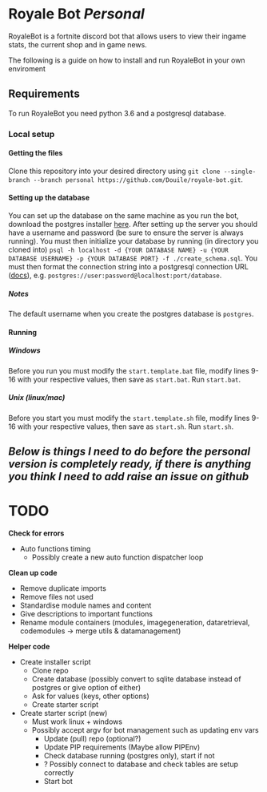 # Royale Bot _Personal_
RoyaleBot is a fortnite discord bot that allows users to view their ingame stats, the current shop and in game news.

The following is a guide on how to install and run RoyaleBot in your own enviroment

## Requirements
To run RoyaleBot you need python 3.6 and a postgresql database.

### Local setup
#### Getting the files
Clone this repository into your desired directory using `git clone --single-branch --branch personal https://github.com/Douile/royale-bot.git`.
####  Setting up the database
You can set up the database on the same machine as you run the bot, download the postgres installer [here](https://www.postgresql.org/download/). After setting up the server you should have a username and password (be sure to ensure the server is always running). You must then initialize your database by running (in directory you cloned into) `psql -h localhost -d {YOUR DATABASE NAME} -u {YOUR DATABASE USERNAME} -p {YOUR DATABASE PORT} -f ./create_schema.sql`. You must then format the connection string into a postgresql connection URL ([docs](https://www.postgresql.org/docs/current/libpq-connect.html#LIBPQ-CONNSTRING)), e.g. `postgres://user:password@localhost:port/database`.

##### _Notes_

The default username when you create the postgres database is `postgres`.
#### Running
##### Windows
Before you run you must modify the `start.template.bat` file, modify lines 9-16 with your respective values, then save as `start.bat`. Run `start.bat`.
##### Unix (linux/mac)
Before you start you must modify the `start.template.sh` file, modify lines 9-16 with your respective values, then save as `start.sh`. Run `start.sh`.

_Below is things I need to do before the personal version is completely ready, if there is anything you think I need to add raise an issue on github_
---
# TODO

**Check for errors**
 - Auto functions timing
   + Possibly create a new auto function dispatcher loop


 **Clean up code**
  - Remove duplicate imports
  - Remove files not used
  - Standardise module names and content
  - Give descriptions to important functions
  - Rename module containers (modules, imagegeneration, dataretrieval, codemodules -> merge utils & datamanagement)


**Helper code**
  - Create installer script
    + Clone repo
    + Create database (possibly convert to sqlite database instead of postgres or give option of either)
    + Ask for values (keys, other options)
    + Create starter script
  - Create starter script (new)
    + Must work linux + windows
    + Possibly accept argv for bot management such as updating env vars
      + Update (pull) repo (optional?)
      + Update PIP requirements (Maybe allow PIPEnv)
      + Check database running (postgres only), start if not
      + ? Possibly connect to database and check tables are setup correctly
      + Start bot
